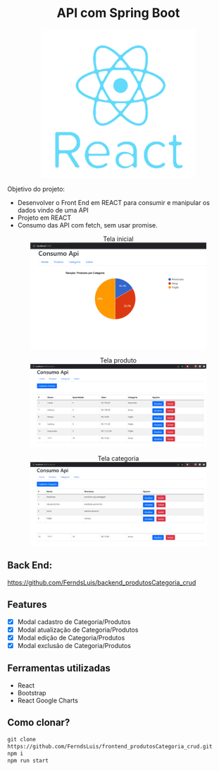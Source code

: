 # <center>API com Spring Boot </center>

<p align="center">
  <img src="README/react-1.png" width="350" />
</p>

Objetivo do projeto:

-   Desenvolver o Front End em REACT para consumir e manipular os dados vindo de uma API
-   Projeto em REACT
-   Consumo das API com fetch, sem usar promise.

<figure align="center">
 <figcaption>Tela inicial</figcaption>
  <img
  src="README/home.png"
  alt="Tela inicial" width="400" > 
</figure>

<figure align="center">
<figcaption>Tela produto</figcaption>
  <img
  src="README/produtos.png"
  alt="Tela produto" width="400">  
</figure>

<figure align="center">
 <figcaption>Tela categoria</figcaption>
  <img
  src="README/categoria.png"
  alt="Tela categoria" width="400"> 
</figure>

## Back End:

https://github.com/FerndsLuis/backend_produtosCategoria_crud

## Features

-   [x] Modal cadastro de Categoria/Produtos
-   [x] Modal atualização de Categoria/Produtos
-   [x] Modal edição de Categoria/Produtos
-   [x] Modal exclusão de Categoria/Produtos

## Ferramentas utilizadas

-   React
-   Bootstrap
-   React Google Charts

## Como clonar?

    git clone https://github.com/FerndsLuis/frontend_produtosCategoria_crud.git
    npm i
    npm run start
